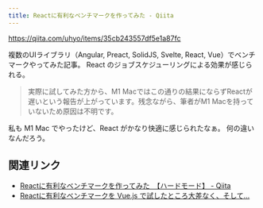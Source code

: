 ```yaml
---
title: Reactに有利なベンチマークを作ってみた - Qiita
---
```


https://qiita.com/uhyo/items/35cb243557df5e1a87fc

複数のUIライブラリ（Angular, Preact, SolidJS, Svelte, React, Vue）でベンチマークやってみた記事。
React のジョブスケジューリングによる効果が感じられる。

> 実際に試してみた方から、M1 Macではこの通りの結果にならずReactが遅いという報告が上がっています。残念ながら、筆者がM1 Macを持っていないため原因は不明です。

私も M1 Mac でやったけど、React がかなり快適に感じられたなぁ。
何の違いなんだろう。

## 関連リンク

- [Reactに有利なベンチマークを作ってみた　【ハードモード】 - Qiita](https://qiita.com/uhyo/items/4cef029d140923f205d4)
- [Reactに有利なベンチマークを Vue.js で試したところ大差なく、そして…](https://zenn.dev/coedo/articles/performance-test-react-and-vue)
